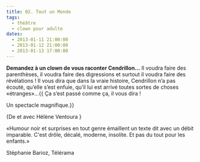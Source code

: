 ```yaml
---
title: 02. Tout un Monde
tags: 
  - théâtre
  - clown pour adulte
dates:
  - 2013-01-11 21:00:00
  - 2013-01-12 21:00:00
  - 2013-01-13 17:00:00
---
```


**Demandez à un clown de vous raconter Cendrillon...**
Il voudra faire des parenthèses, il voudra faire des digressions et surtout il voudra faire des révélations !
Il vous dira que dans la vraie histoire, Cendrillon n’a pas écouté, qu’elle s’est enfuie, qu’il lui est arrivé toutes sortes de choses «étranges»…{{ Ça s’est passé comme ça, il vous dira !

Un spectacle magnifique.}}

{De et avec Hélène Ventoura
}


<quote>«Humour noir et surprises en tout genre émaillent un texte dit avec un débit imparable. C'est drôle, décalé, moderne, insolite. Et pas du tout pour les enfants.» 


Stéphanie Barioz, Télérama</quote>

